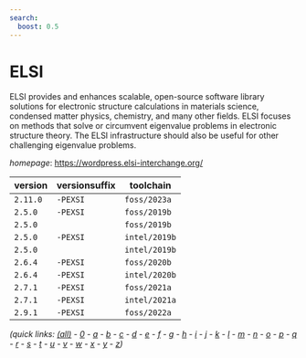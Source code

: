 ```yaml
---
search:
  boost: 0.5
---
```

# ELSI

ELSI provides and enhances scalable, open-source software library solutions for  electronic structure calculations in  materials science, condensed matter physics, chemistry, and many other fields.  ELSI focuses on methods that solve or circumvent eigenvalue problems in electronic structure theory.  The ELSI infrastructure should also be useful for other challenging eigenvalue problems.

*homepage*: <https://wordpress.elsi-interchange.org/>

version | versionsuffix | toolchain
--------|---------------|----------
``2.11.0`` | ``-PEXSI`` | ``foss/2023a``
``2.5.0`` | ``-PEXSI`` | ``foss/2019b``
``2.5.0`` |  | ``foss/2019b``
``2.5.0`` | ``-PEXSI`` | ``intel/2019b``
``2.5.0`` |  | ``intel/2019b``
``2.6.4`` | ``-PEXSI`` | ``foss/2020b``
``2.6.4`` | ``-PEXSI`` | ``intel/2020b``
``2.7.1`` | ``-PEXSI`` | ``foss/2021a``
``2.7.1`` | ``-PEXSI`` | ``intel/2021a``
``2.9.1`` | ``-PEXSI`` | ``foss/2022a``


*(quick links: [(all)](../index.md) - [0](../0/index.md) - [a](../a/index.md) - [b](../b/index.md) - [c](../c/index.md) - [d](../d/index.md) - [e](../e/index.md) - [f](../f/index.md) - [g](../g/index.md) - [h](../h/index.md) - [i](../i/index.md) - [j](../j/index.md) - [k](../k/index.md) - [l](../l/index.md) - [m](../m/index.md) - [n](../n/index.md) - [o](../o/index.md) - [p](../p/index.md) - [q](../q/index.md) - [r](../r/index.md) - [s](../s/index.md) - [t](../t/index.md) - [u](../u/index.md) - [v](../v/index.md) - [w](../w/index.md) - [x](../x/index.md) - [y](../y/index.md) - [z](../z/index.md))*

